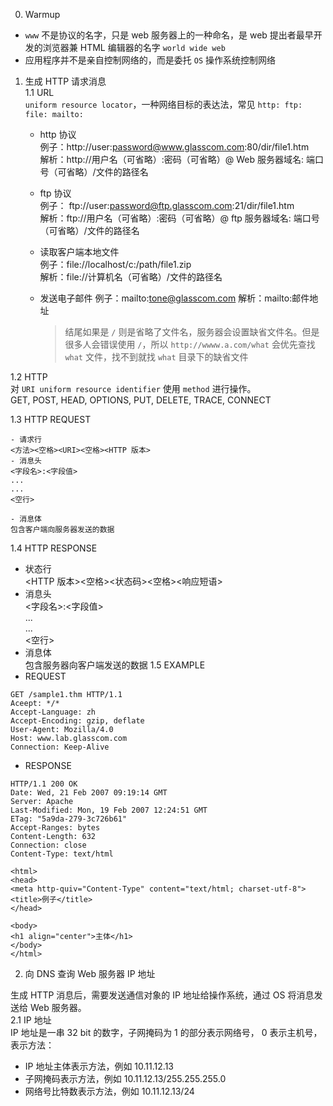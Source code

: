 0. Warmup

- `www` 不是协议的名字，只是 web 服务器上的一种命名，是 web 提出者最早开发的浏览器兼 HTML 编辑器的名字 `world wide web`
- 应用程序并不是亲自控制网络的，而是委托 `OS` 操作系统控制网络

1. 生成 HTTP 请求消息  
    1.1 URL  
    `uniform resource locator`，一种网络目标的表达法，常见 `http: ftp: file: mailto:`

   - http 协议  
     例子：http://user:password@www.glasscom.com:80/dir/file1.htm  
     解析：http://用户名（可省略）:密码（可省略）@ Web 服务器域名: 端口号（可省略）/文件的路径名
   - ftp 协议  
     例子： ftp://user:password@ftp.glasscom.com:21/dir/file1.htm  
     解析：ftp://用户名（可省略）:密码（可省略）@ ftp 服务器域名: 端口号（可省略）/文件的路径名
   - 读取客户端本地文件  
     例子：file://localhost/c:/path/file1.zip  
     解析：file://计算机名（可省略）/文件的路径名
   - 发送电子邮件
     例子：mailto:tone@glasscom.com
     解析：mailto:邮件地址

     > 结尾如果是 `/` 则是省略了文件名，服务器会设置缺省文件名。但是很多人会错误使用 `/`，所以 `http://wwww.a.com/what` 会优先查找 `what` 文件，找不到就找 `what` 目录下的缺省文件

1.2 HTTP  
 对 `URI uniform resource identifier` 使用 `method` 进行操作。  
 GET, POST, HEAD, OPTIONS, PUT, DELETE, TRACE, CONNECT

1.3 HTTP REQUEST

    - 请求行
    <方法><空格><URI><空格><HTTP 版本>
    - 消息头
    <字段名>:<字段值>
    ...
    ...
    <空行>

    - 消息体
    包含客户端向服务器发送的数据

1.4 HTTP RESPONSE

- 状态行  
  <HTTP 版本><空格><状态码><空格><响应短语>
- 消息头  
  <字段名>:<字段值>  
  ...  
  ...  
  <空行>
- 消息体  
   包含服务器向客户端发送的数据
  1.5 EXAMPLE
- REQUEST

```HTTP
GET /sample1.thm HTTP/1.1
Aceept: */*
Accept-Language: zh
Accept-Encoding: gzip, deflate
User-Agent: Mozilla/4.0
Host: www.lab.glasscom.com
Connection: Keep-Alive
```

- RESPONSE

```HTTP
HTTP/1.1 200 OK
Date: Wed, 21 Feb 2007 09:19:14 GMT
Server: Apache
Last-Modified: Mon, 19 Feb 2007 12:24:51 GMT
ETag: "5a9da-279-3c726b61"
Accept-Ranges: bytes
Content-Length: 632
Connection: close
Content-Type: text/html

<html>
<head>
<meta http-quiv="Content-Type" content="text/html; charset-utf-8">
<title>例子</title>
</head>

<body>
<h1 align="center">主体</h1>
</body>
</html>
```

2. 向 DNS 查询 Web 服务器 IP 地址

生成 HTTP 消息后，需要发送通信对象的 IP 地址给操作系统，通过 OS 将消息发送给 Web 服务器。  
2.1 IP 地址  
IP 地址是一串 32 bit 的数字，子网掩码为 1 的部分表示网络号， 0 表示主机号，表示方法：

- IP 地址主体表示方法，例如 10.11.12.13
- 子网掩码表示方法，例如 10.11.12.13/255.255.255.0
- 网络号比特数表示方法，例如 10.11.12.13/24
